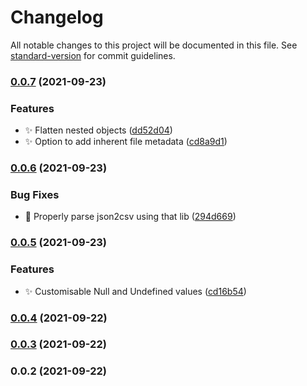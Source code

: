 # Changelog

All notable changes to this project will be documented in this file. See [standard-version](https://github.com/conventional-changelog/standard-version) for commit guidelines.

### [0.0.7](https://github.com/SkepticMystic/metadataframe/compare/0.0.6...0.0.7) (2021-09-23)


### Features

* :sparkles: Flatten nested objects ([dd52d04](https://github.com/SkepticMystic/metadataframe/commit/dd52d04f0446d173e27486afd056e3f1d972234c))
* :sparkles: Option to add inherent file metadata ([cd8a9d1](https://github.com/SkepticMystic/metadataframe/commit/cd8a9d1f50846949ba7df705f979b267f65457bc))

### [0.0.6](https://github.com/SkepticMystic/metadataframe/compare/0.0.5...0.0.6) (2021-09-23)


### Bug Fixes

* :bug: Properly parse json2csv using that lib ([294d669](https://github.com/SkepticMystic/metadataframe/commit/294d6692dedb94842a4ff7a02563513b80f34673))

### [0.0.5](https://github.com/SkepticMystic/metadataframe/compare/0.0.4...0.0.5) (2021-09-23)


### Features

* :sparkles: Customisable Null and Undefined values ([cd16b54](https://github.com/SkepticMystic/metadataframe/commit/cd16b5452974f9cc857fa0d0f44a78bf934fb2a8))

### [0.0.4](https://github.com/SkepticMystic/metadataframe/compare/0.0.3...0.0.4) (2021-09-22)

### [0.0.3](https://github.com/SkepticMystic/metadataframe/compare/0.0.2...0.0.3) (2021-09-22)

### 0.0.2 (2021-09-22)
